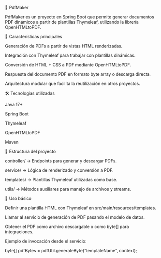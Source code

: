 📄 PdfMaker

PdfMaker es un proyecto en Spring Boot que permite generar documentos PDF dinámicos a partir de plantillas Thymeleaf, utilizando la librería OpenHTMLtoPDF.

🚀 Características principales

Generación de PDFs a partir de vistas HTML renderizadas.

Integración con Thymeleaf para trabajar con plantillas dinámicas.

Conversión de HTML + CSS a PDF mediante OpenHTMLtoPDF.

Respuesta del documento PDF en formato byte array o descarga directa.

Arquitectura modular que facilita la reutilización en otros proyectos.

🛠️ Tecnologías utilizadas

Java 17+

Spring Boot

Thymeleaf

OpenHTMLtoPDF

Maven

📂 Estructura del proyecto

controller/ → Endpoints para generar y descargar PDFs.

service/ → Lógica de renderizado y conversión a PDF.

templates/ → Plantillas Thymeleaf utilizadas como base.

utils/ → Métodos auxiliares para manejo de archivos y streams.

📌 Uso básico

Definir una plantilla HTML con Thymeleaf en src/main/resources/templates.

Llamar al servicio de generación de PDF pasando el modelo de datos.

Obtener el PDF como archivo descargable o como byte[] para integraciones.

Ejemplo de invocación desde el servicio:

byte[] pdfBytes = pdfUtil.generateByte("templateName", context);
